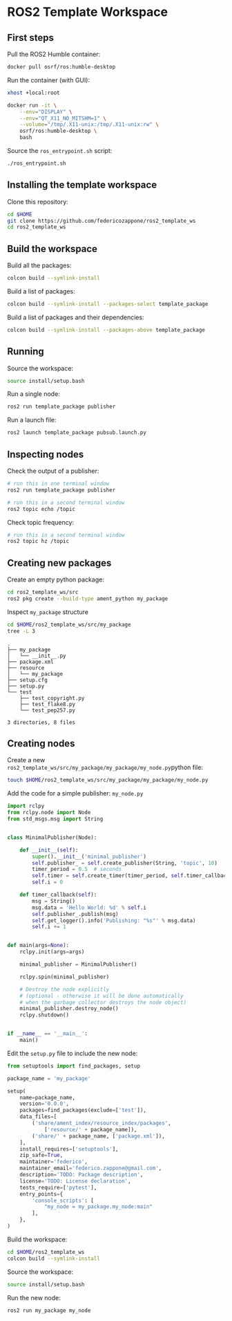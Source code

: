 # ROS2 Template Workspace

## First steps

Pull the ROS2 Humble container:
```bash
docker pull osrf/ros:humble-desktop
```

Run the container (with GUI):
```bash
xhost +local:root

docker run -it \
    --env="DISPLAY" \
    --env="QT_X11_NO_MITSHM=1" \
    --volume="/tmp/.X11-unix:/tmp/.X11-unix:rw" \
    osrf/ros:humble-desktop \
    bash
```

Source the ```ros_entrypoint.sh``` script:

```bash
./ros_entrypoint.sh
```

## Installing the template workspace

Clone this repository:
```bash
cd $HOME
git clone https://github.com/federicozappone/ros2_template_ws
cd ros2_template_ws
```

## Build the workspace

Build all the packages:
```bash
colcon build --symlink-install
```

Build a list of packages:
```bash
colcon build --symlink-install --packages-select template_package
```

Build a list of packages and their dependencies:
```bash
colcon build --symlink-install --packages-above template_package
```

## Running

Source the workspace:
```bash
source install/setup.bash
```

Run a single node:
```bash
ros2 run template_package publisher
```

Run a launch file:
```bash
ros2 launch template_package pubsub.launch.py
```

## Inspecting nodes

Check the output of a publisher:
```bash
# run this in one terminal window
ros2 run template_package publisher
```

```bash
# run this in a second terminal window
ros2 topic echo /topic
```

Check topic frequency:
```bash
# run this in a second terminal window
ros2 topic hz /topic
```

## Creating new packages

Create an empty python package:
```bash
cd ros2_template_ws/src
ros2 pkg create --build-type ament_python my_package
```

Inspect ```my_package``` structure
```bash
cd $HOME/ros2_template_ws/src/my_package
tree -L 3
```

```
.
├── my_package
│   └── __init__.py
├── package.xml
├── resource
│   └── my_package
├── setup.cfg
├── setup.py
└── test
    ├── test_copyright.py
    ├── test_flake8.py
    └── test_pep257.py

3 directories, 8 files
```

## Creating nodes

Create a new ```ros2_template_ws/src/my_package/my_package/my_node.py```python file:
```bash
touch $HOME/ros2_template_ws/src/my_package/my_package/my_node.py
```

Add the code for a simple publisher:
```my_node.py```
```python
import rclpy
from rclpy.node import Node
from std_msgs.msg import String


class MinimalPublisher(Node):

    def __init__(self):
        super().__init__('minimal_publisher')
        self.publisher_ = self.create_publisher(String, 'topic', 10)
        timer_period = 0.5  # seconds
        self.timer = self.create_timer(timer_period, self.timer_callback)
        self.i = 0

    def timer_callback(self):
        msg = String()
        msg.data = 'Hello World: %d' % self.i
        self.publisher_.publish(msg)
        self.get_logger().info('Publishing: "%s"' % msg.data)
        self.i += 1


def main(args=None):
    rclpy.init(args=args)

    minimal_publisher = MinimalPublisher()

    rclpy.spin(minimal_publisher)

    # Destroy the node explicitly
    # (optional - otherwise it will be done automatically
    # when the garbage collector destroys the node object)
    minimal_publisher.destroy_node()
    rclpy.shutdown()


if __name__ == '__main__':
    main()
```

Edit the ```setup.py``` file to include the new node:
```python
from setuptools import find_packages, setup

package_name = 'my_package'

setup(
    name=package_name,
    version='0.0.0',
    packages=find_packages(exclude=['test']),
    data_files=[
        ('share/ament_index/resource_index/packages',
            ['resource/' + package_name]),
        ('share/' + package_name, ['package.xml']),
    ],
    install_requires=['setuptools'],
    zip_safe=True,
    maintainer='federico',
    maintainer_email='federico.zappone@gmail.com',
    description='TODO: Package description',
    license='TODO: License declaration',
    tests_require=['pytest'],
    entry_points={
        'console_scripts': [
            "my_node = my_package.my_node:main"
        ],
    },
)
```

Build the workspace:
```bash
cd $HOME/ros2_template_ws
colcon build --symlink-install
```

Source the workspace:
```bash
source install/setup.bash
```

Run the new node:
```bash
ros2 run my_package my_node
```
